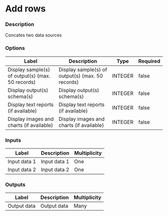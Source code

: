 # Add rows
###  Description
Concates two data sources 
###  Options
| Label | Description | Type | Required |
|---|---|---|---|
| Display sample(s) of output(s) (max. 50 records) | Display sample(s) of output(s) (max. 50 records) | INTEGER | false |
| Display output(s) schema(s) | Display output(s) schema(s) | INTEGER | false |
| Display text reports (if available) | Display text reports (if available) | INTEGER | false |
| Display images and charts (if available) | Display images and charts (if available) | INTEGER | false |
###  Inputs
| Label | Description | Multiplicity |
|---|---|---|
| Input data 1 | Input data 1 | One |
| Input data 2 | Input data 2 | One |
###  Outputs
| Label | Description | Multiplicity |
|---|---|---|
| Output data | Output data | Many |
